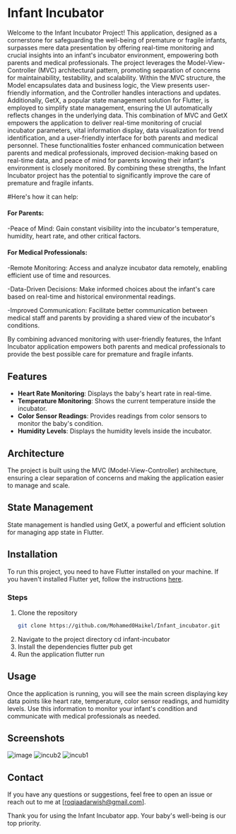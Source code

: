 # Infant Incubator

Welcome to the Infant Incubator Project! This application, designed as a cornerstone for safeguarding the well-being of premature or fragile infants, surpasses mere data presentation by offering real-time monitoring and crucial insights into an infant's incubator environment, empowering both parents and medical professionals. The project leverages the Model-View-Controller (MVC) architectural pattern, promoting separation of concerns for maintainability, testability, and scalability. Within the MVC structure, the Model encapsulates data and business logic, the View presents user-friendly information, and the Controller handles interactions and updates. Additionally, GetX, a popular state management solution for Flutter, is employed to simplify state management, ensuring the UI automatically reflects changes in the underlying data. This combination of MVC and GetX empowers the application to deliver real-time monitoring of crucial incubator parameters, vital information display, data visualization for trend identification, and a user-friendly interface for both parents and medical personnel. These functionalities foster enhanced communication between parents and medical professionals, improved decision-making based on real-time data, and peace of mind for parents knowing their infant's environment is closely monitored. By combining these strengths, the Infant Incubator project has the potential to significantly improve the care of premature and fragile infants.

#Here's how it can help:

#### For Parents:
-Peace of Mind: Gain constant visibility into the incubator's temperature, humidity, heart rate, and other critical factors.

#### For Medical Professionals:
-Remote Monitoring: Access and analyze incubator data remotely, enabling efficient use of time and resources.

-Data-Driven Decisions: Make informed choices about the infant's care based on real-time and historical environmental readings.

-Improved Communication: Facilitate better communication between medical staff and parents by providing a shared view of the incubator's conditions.

By combining advanced monitoring with user-friendly features, the Infant Incubator application empowers both parents and medical professionals to provide the best possible care for premature and fragile infants.

## Features

- **Heart Rate Monitoring**: Displays the baby's heart rate in real-time.
- **Temperature Monitoring**: Shows the current temperature inside the incubator.
- **Color Sensor Readings**: Provides readings from color sensors to monitor the baby's condition.
- **Humidity Levels**: Displays the humidity levels inside the incubator.

 ## Architecture
The project is built using the MVC (Model-View-Controller) architecture, ensuring a clear separation of concerns and making the application easier to manage and scale.

## State Management
State management is handled using GetX, a powerful and efficient solution for managing app state in Flutter.

## Installation

To run this project, you need to have Flutter installed on your machine. If you haven't installed Flutter yet, follow the instructions [here](https://flutter.dev/docs/get-started/install).

### Steps

1. Clone the repository
   ```bash
   git clone https://github.com/Mohamed0Haikel/Infant_incubator.git
2. Navigate to the project directory
   cd infant-incubator
3. Install the dependencies
   flutter pub get
4. Run the application
   flutter run
## Usage
Once the application is running, you will see the main screen displaying key data points like heart rate, temperature, color sensor readings, and humidity levels. Use this information to monitor your infant's condition and communicate with medical professionals as needed.
## Screenshots
![image](https://github.com/Mohamed0Haikel/Infant_incubator/assets/94113862/c620f642-e300-4f13-9ed8-73fedb4502e2)
![incub2](https://github.com/Mohamed0Haikel/Infant_incubator/assets/104323606/4362bc0e-aa10-433d-a52c-ee5827bf454d)
![incub1](https://github.com/Mohamed0Haikel/Infant_incubator/assets/104323606/cf73e90a-88c7-4209-99b5-fea8f1cf38bd)


## Contact
If you have any questions or suggestions, feel free to open an issue or reach out to me at [roqiaadarwish@gmail.com].

Thank you for using the Infant Incubator app. Your baby's well-being is our top priority.
